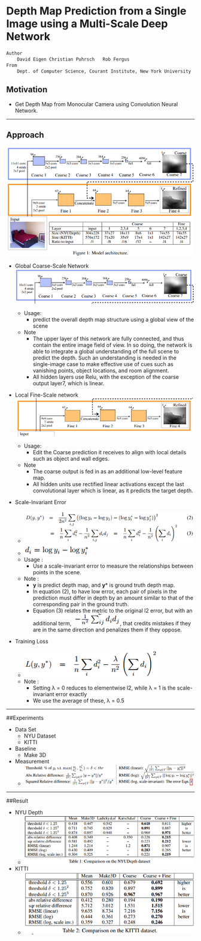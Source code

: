 # Depth Map Prediction from a Single Image using a Multi-Scale Deep Network
```
Author 
	David Eigen	Christian Puhrsch	Rob Fergus
From
	Dept. of Computer Science, Courant Institute, New York University
```

## Motivation
- Get Depth Map from Monocular Camera using Convolution Neural Network. 


----------

## Approach
![](Picture_1.png)

 - Global Coarse-Scale Network
	![](Picture_2.png)
	- Usage: 
		- predict the overall depth map structure using a global view of the scene
	- Note
		- The upper layer of this network are fully connected, and thus contain the entire image field of view.  In so doing, the network is able to integrate a global understanding of the full scene to predict the depth. Such an understanding is needed in the single-image case to make effective use of cues such as vanishing points, object locations, and room alignment.	
		- All hidden layers use Relu, with the exception of the coarse output layer7, which is linear.

 - Local Fine-Scale network
	![](Picture_3.png)
	- Usage: 
		- Edit the Coarse prediction it receives to align with local details such as object and wall edges.
	- Note
		- The coarse output is fed in as an additional low-level feature map. 
		- All hidden units use rectified linear activations except the last convolutional layer which is linear, as it predicts
the target depth.



 - Scale-Invariant Error 
	- ![](Picture_4.png)
	- ![](Picture_di.png)
	- Usage : 
		- Use a scale-invariant error to measure the relationships between points in the scene. 
	- Note :
		- **y** is predict depth map, and **y*** is ground truth depth map.
		- In equation (2),  to have low error, each pair of pixels in the prediction must differ in depth by an amount similar to that of the corresponding pair in the ground truth.
		- Equation (3) relates the metric to the original l2 error, but
with an additional term, ![](Picture_didj.png), that credits mistakes if they are in the same direction and penalizes them if they oppose.




 - Training Loss
	- ![](Picture_5.png)
	- Note : 
		-  Setting λ = 0 reduces to elementwise l2, while λ = 1 is the
scale-invariant error exactly
		- We use the average of these, λ = 0.5


----------


##Experiments
	
- Data Set 
	- NYU Dataset
	- KITTI
- Baseline
	- Make 3D
- Measurement
	- ![](Picture_6.png)


----------


##Result
- NYU Depth
	- ![](Picture_7.png)
- KITTI
	- ![](Picture_8.png)

